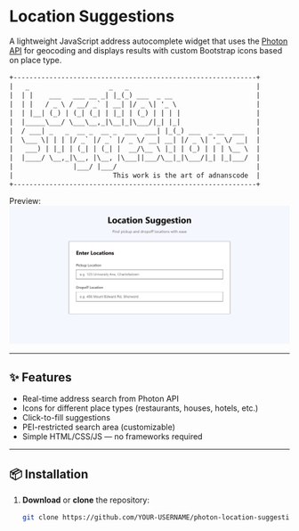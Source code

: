 # Location Suggestions

A lightweight JavaScript address autocomplete widget that uses the [Photon API](https://photon.komoot.io/) for geocoding and displays results with custom Bootstrap icons based on place type.
```
+-------------------------------------------------------------+
|   _                    _   _                                |
|  | |    ___   ___ __ _| |_(_) ___  _ __                     |
|  | |   / _ \ / __/ _` | __| |/ _ \| '_ \                    |
|  | |__| (_) | (_| (_| | |_| | (_) | | | |                   |
|  |_____\___/ \___\__,_|\__|_|\___/|_| |_|                   |
|  / ___| _   _  __ _  __ _  ___  ___| |_(_) ___  _ __  ___   |
|  \___ \| | | |/ _` |/ _` |/ _ \/ __| __| |/ _ \| '_ \/ __|  |
|   ___) | |_| | (_| | (_| |  __/\__ \ |_| | (_) | | | \__ \  |
|  |____/ \__,_|\__, |\__, |\___||___/\__|_|\___/|_| |_|___/  |
|               |___/ |___/                                   |
|                         This work is the art of adnanscode  |
+-------------------------------------------------------------+
```
Preview:
![Preview](website.png)

---

## ✨ Features
- Real-time address search from Photon API
- Icons for different place types (restaurants, houses, hotels, etc.)
- Click-to-fill suggestions
- PEI-restricted search area (customizable)
- Simple HTML/CSS/JS — no frameworks required

---

## 📦 Installation

1. **Download** or **clone** the repository:
   ```bash
   git clone https://github.com/YOUR-USERNAME/photon-location-suggestions.git